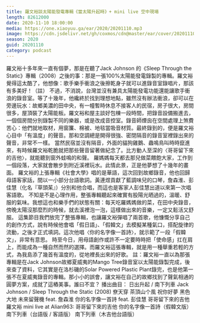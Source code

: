 ```yaml
---
title: 羅文裕談太陽能發電專輯《當太陽升起時》+ mini live 空中現場
length: 82612000
date: 2020-11-10 18:00:00
media: https://one.xiaoyuu.ga/ear/2020/20201110.mp3
image: https://cdn.jsdelivr.net/gh/coxmos/cdn@master/ear/cover/20201110.jpeg
season: 2020
guid: 20201110
category: podcast
---
```


羅文裕十多年來一直有個夢，那是在聽了Jack Johnson 的《Sleep Through the Static》專輯（2008）之後的事：那是一張100%太陽能發電錄製的專輯。羅文裕覺得這太酷了，他想像：歌手樂手衝浪之後擦乾身子就可以進錄音室錄唱片，那該有多美好！（註）
不過，不消說，台灣並沒有兼具太陽能發電功能還能讓歌手衝浪的錄音室。等了十幾年，他纔終於找到理想地點，雖然沒有辦法衝浪，卻可以在旁邊玩水：故鄉美濃的田中央，有一幢暫時休息不接客人的民宿，房子很大，房間很多，屋頂裝了太陽能板。羅文裕和屋主談好包棟一段時間，把錄音設備搬進去，一個個房間分別錄製不同的樂器，或是改成音控室。錄音師煙囪在空間處理上煞費苦心：他們就地取材，用窗簾、棉被、地毯當吸音材質。最終錄到的，便是羅文裕心目中「有溫度」的聲音。那和空調總是開得很強、密閉隔音的錄音室裡錄出來的聲音，非常不一樣。
當然民宿並沒有隔音，外面的貓狗雞鵝、蟲鳴鳥叫時時竄進來，有時候羅文裕乾脆就把那些聲音留著做紀念了。比方動人至深的〈哥哥留下來的吉他〉，就能聽到窗外蛙鳴的和聲。
羅媽媽每天都去那兒做菜餵飽大家，工作到一個段落，大家就會散步到附近溪裡玩水。此情此景，正是他夢想了十幾年的畫面。
羅文裕的上張專輯《社會大學》唱的是華語，這次回到故鄉錄音，他也回歸母語客家話，間以一小部分台語歌詞。黃連煜貢獻了藍調味兒的口琴，詹森淮、彭佳慧（化名『草頭茱』）分別和他合唱，而這也是客家人彭佳慧出道以來第一次唱客語歌。
不知是不是心理作用，整張專輯聽起來確實有股陽光晒過的，溫暖、舒服的氣味。我想這也和樂手們的狀態有關：每天吃羅媽媽做的菜，在田中央錄音，傍晚太陽沒那麼烈的時候，就去溪裡泡一泡，這樣做出來的音樂，一定又鬆活又舒服。
這集節目我們放完了整張專輯，也讓羅文裕彈唱了兩首歌，他慷慨分享自己的創作方式，說有時候他會唱「假日語」、「假韓文」去模擬某種氣口，搭配旋律的流動，之後才正式填詞。這次他唱〈你的名字像一首詩〉，就示範了一段「假韓文」，非常有意思。
時至今日，用母語創作或許不一定要時時把「使命感」扛在肩上，而能成為一種自然而然的選擇。而羅文裕這張專輯，就是用一種舉重若輕的方式，為我島添了幾首有溫度的，從地裡長出來的好歌。
註：羅文裕一直以為那張專輯是在Jack Johnson故鄉夏威夷的Mango Tree錄音室以太陽能錄製完成，後來查了資料，它其實是在洛杉磯的Solar Powered Plastic Plant錄完，也是他第一張不在夏威夷錄音的專輯。那小小的誤會，讓文裕在自己的故鄉找到了聲氣相通的圓夢方案，成就了這樁美事。誰曰不宜？
播出曲目：
日出升起 / 南下列車
Jack Johnson / Sleep Through the Static (2008)
尞天穿
茶頂山个風 
祝你好夢
黑色大地
未來留聲機 feat. 詹森淮
你的名字像一首詩 feat. 彭佳慧
哥哥留下來的吉他
羅文裕 mini live at Alian963:
哥哥留下來的吉他
你的名字像一首詩（假韓文版）
南下列車（台語版 / 客語版）
南下列車（木吉他台語版）

